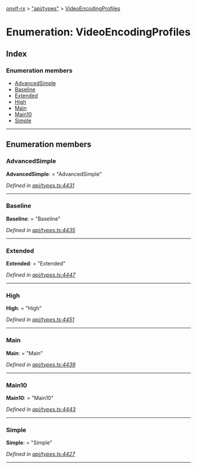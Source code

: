 [onvif-rx](../README.md) > ["api/types"](../modules/_api_types_.md) > [VideoEncodingProfiles](../enums/_api_types_.videoencodingprofiles.md)

# Enumeration: VideoEncodingProfiles

## Index

### Enumeration members

* [AdvancedSimple](_api_types_.videoencodingprofiles.md#advancedsimple)
* [Baseline](_api_types_.videoencodingprofiles.md#baseline)
* [Extended](_api_types_.videoencodingprofiles.md#extended)
* [High](_api_types_.videoencodingprofiles.md#high)
* [Main](_api_types_.videoencodingprofiles.md#main)
* [Main10](_api_types_.videoencodingprofiles.md#main10)
* [Simple](_api_types_.videoencodingprofiles.md#simple)

---

## Enumeration members

<a id="advancedsimple"></a>

###  AdvancedSimple

**AdvancedSimple**:  = "AdvancedSimple"

*Defined in [api/types.ts:4431](https://github.com/patrickmichalina/onvif-rx/blob/d62cee9/src/api/types.ts#L4431)*

___
<a id="baseline"></a>

###  Baseline

**Baseline**:  = "Baseline"

*Defined in [api/types.ts:4435](https://github.com/patrickmichalina/onvif-rx/blob/d62cee9/src/api/types.ts#L4435)*

___
<a id="extended"></a>

###  Extended

**Extended**:  = "Extended"

*Defined in [api/types.ts:4447](https://github.com/patrickmichalina/onvif-rx/blob/d62cee9/src/api/types.ts#L4447)*

___
<a id="high"></a>

###  High

**High**:  = "High"

*Defined in [api/types.ts:4451](https://github.com/patrickmichalina/onvif-rx/blob/d62cee9/src/api/types.ts#L4451)*

___
<a id="main"></a>

###  Main

**Main**:  = "Main"

*Defined in [api/types.ts:4439](https://github.com/patrickmichalina/onvif-rx/blob/d62cee9/src/api/types.ts#L4439)*

___
<a id="main10"></a>

###  Main10

**Main10**:  = "Main10"

*Defined in [api/types.ts:4443](https://github.com/patrickmichalina/onvif-rx/blob/d62cee9/src/api/types.ts#L4443)*

___
<a id="simple"></a>

###  Simple

**Simple**:  = "Simple"

*Defined in [api/types.ts:4427](https://github.com/patrickmichalina/onvif-rx/blob/d62cee9/src/api/types.ts#L4427)*

___

